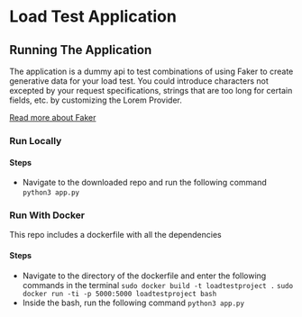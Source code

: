 # Load Test Application

## Running The Application
The application is a dummy api to test combinations of using Faker to create generative data for your load test. You could introduce characters not excepted by your request specifications, strings that are too long for certain fields, etc. by customizing the Lorem Provider.

[Read more about Faker](https://pypi.org/project/Faker/)

### Run Locally

#### Steps
- Navigate to the downloaded repo and run the following command
`python3 app.py`

### Run With Docker
This repo includes a dockerfile with all the dependencies

#### Steps
- Navigate to the directory of the dockerfile and enter the following commands in the terminal
`sudo docker build -t loadtestproject .`
`sudo docker run -ti -p 5000:5000 loadtestproject bash`
- Inside the bash, run the following command
`python3 app.py`